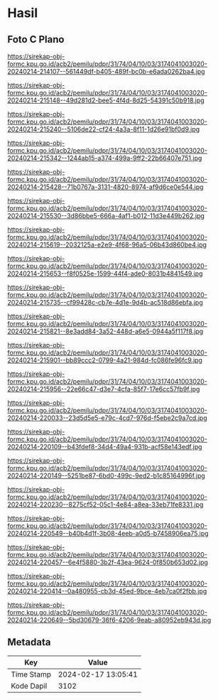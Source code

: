 # Hasil

## Foto C Plano

https://sirekap-obj-formc.kpu.go.id/acb2/pemilu/pdpr/31/74/04/10/03/3174041003020-20240214-214107--561449df-b405-489f-bc0b-e6ada0262ba4.jpg

https://sirekap-obj-formc.kpu.go.id/acb2/pemilu/pdpr/31/74/04/10/03/3174041003020-20240214-215148--49d281d2-bee5-4f4d-8d25-54391c50b918.jpg

https://sirekap-obj-formc.kpu.go.id/acb2/pemilu/pdpr/31/74/04/10/03/3174041003020-20240214-215240--5106de22-cf24-4a3a-8f11-1d26e91bf0d9.jpg

https://sirekap-obj-formc.kpu.go.id/acb2/pemilu/pdpr/31/74/04/10/03/3174041003020-20240214-215342--1244ab15-a374-499a-9ff2-22b66407e751.jpg

https://sirekap-obj-formc.kpu.go.id/acb2/pemilu/pdpr/31/74/04/10/03/3174041003020-20240214-215428--71b0767a-3131-4820-8974-af9d6ce0e544.jpg

https://sirekap-obj-formc.kpu.go.id/acb2/pemilu/pdpr/31/74/04/10/03/3174041003020-20240214-215530--3d86bbe5-666a-4af1-b012-11d3e449b262.jpg

https://sirekap-obj-formc.kpu.go.id/acb2/pemilu/pdpr/31/74/04/10/03/3174041003020-20240214-215619--2032125a-e2e9-4f68-96a5-06b43d860be4.jpg

https://sirekap-obj-formc.kpu.go.id/acb2/pemilu/pdpr/31/74/04/10/03/3174041003020-20240214-215653--f8f0525e-1599-44f4-ade0-8031b4841549.jpg

https://sirekap-obj-formc.kpu.go.id/acb2/pemilu/pdpr/31/74/04/10/03/3174041003020-20240214-215735--cf99428c-cb7e-4d1e-9d4b-ac518d86ebfa.jpg

https://sirekap-obj-formc.kpu.go.id/acb2/pemilu/pdpr/31/74/04/10/03/3174041003020-20240214-215821--8e3add84-3a52-448d-a6e5-0944a5f117f8.jpg

https://sirekap-obj-formc.kpu.go.id/acb2/pemilu/pdpr/31/74/04/10/03/3174041003020-20240214-215901--bb89ccc2-0799-4a21-984d-fc086fe96fc9.jpg

https://sirekap-obj-formc.kpu.go.id/acb2/pemilu/pdpr/31/74/04/10/03/3174041003020-20240214-215956--22e66c47-d3e7-4cfa-85f7-17e6cc57fb9f.jpg

https://sirekap-obj-formc.kpu.go.id/acb2/pemilu/pdpr/31/74/04/10/03/3174041003020-20240214-220033--23d5d5e5-e79c-4cd7-976d-f5ebe2c9a7cd.jpg

https://sirekap-obj-formc.kpu.go.id/acb2/pemilu/pdpr/31/74/04/10/03/3174041003020-20240214-220109--b43fdef8-34d4-49a4-931b-acf58e143edf.jpg

https://sirekap-obj-formc.kpu.go.id/acb2/pemilu/pdpr/31/74/04/10/03/3174041003020-20240214-220149--5251be87-6bd0-499c-9ed2-b1c85164996f.jpg

https://sirekap-obj-formc.kpu.go.id/acb2/pemilu/pdpr/31/74/04/10/03/3174041003020-20240214-220230--8275cf52-05c1-4e84-a8ea-33eb71fe8331.jpg

https://sirekap-obj-formc.kpu.go.id/acb2/pemilu/pdpr/31/74/04/10/03/3174041003020-20240214-220549--b40b4d1f-3b08-4eeb-a0d5-b7458906ea75.jpg

https://sirekap-obj-formc.kpu.go.id/acb2/pemilu/pdpr/31/74/04/10/03/3174041003020-20240214-220457--6e4f5880-3b2f-43ea-9624-0f850b653d02.jpg

https://sirekap-obj-formc.kpu.go.id/acb2/pemilu/pdpr/31/74/04/10/03/3174041003020-20240214-220414--0a480955-cb3d-45ed-9bce-4eb7ca0f2fbb.jpg

https://sirekap-obj-formc.kpu.go.id/acb2/pemilu/pdpr/31/74/04/10/03/3174041003020-20240214-220649--5bd30679-36f6-4206-9eab-a80952eb943d.jpg


## Metadata

| Key        | Value               |
| ---------- | ------------------- |
| Time Stamp | 2024-02-17 13:05:41 |
| Kode Dapil | 3102                |



